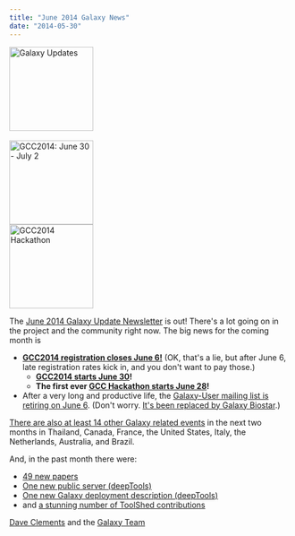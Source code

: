 ```yaml
---
title: "June 2014 Galaxy News"
date: "2014-05-30"
---
```

<div class='right'>
<a href='/galaxy-updates/2014-06/'><img src="/src/images/logos/GalaxyUpdate200.png" alt="Galaxy Updates" width=150 /></a><br /><br /> <a href='/galaxy-updates/2014-06/#registration-closes-june-6'><img src="/src/images/logos/GCC2014LogoWide200.png" alt="GCC2014: June 30 - July 2" width="150" /></a><br />
<a href='/galaxy-updates/2014-05/#galaxy-hackathon-at-gcc2014'><img src="/src/images/logos/GCC2014HackLogoSquare.png" alt="GCC2014 Hackathon" width="150" /></a> 
</div>

The [June 2014 Galaxy Update Newsletter](/galaxy-updates/2014-06/) is out!  There's a lot going on in the project and the community right now.  The big news for the coming month is
 
* **[GCC2014 registration closes June 6!](/galaxy-updates/2014-06/#gcc2014-june-30---july-2-baltimore)**
    (OK, that's a lie, but after June 6, late registration rates kick in, and you don't want to pay those.)
  * **[GCC2014 starts June 30](/galaxy-updates/2014-06/#gcc2014-june-30---july-2-baltimore)!**
  * **The first ever [GCC Hackathon starts June 28](/galaxy-updates/2014-06/#galaxy-hackathon-at-gcc2014)!**
* After a very long and productive life, the [Galaxy-User mailing list is retiring on June 6](/galaxy-updates/2014-06/#galaxy-user-being-retired-june-6).  (Don't worry. [It's been replaced by Galaxy Biostar](/galaxy-updates/2014-06/#galaxy-user-being-retired-june-6).)

[There are also at least 14 other Galaxy related events](/galaxy-updates/2014-06/#other-events) in the next two months in Thailand, Canada, France, the United States, Italy, the Netherlands, Australia, and Brazil.

And, in the past month there were:

* [49 new papers](/galaxy-updates/2014-06/#new-papers)
* [One new public server (deepTools)](/galaxy-updates/2014-06/#new-public-servers)
* [One new Galaxy deployment description (deepTools)](/galaxy-updates/2014-06/#galaxy-community-hubs)
* and [a stunning number of ToolShed contributions](/galaxy-updates/2014-06/#toolshed-contributions)

[Dave Clements](/people/dave-clements/) and the [Galaxy Team](/galaxy-team/)
